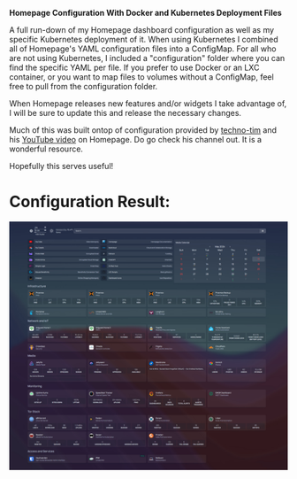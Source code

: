 **Homepage Configuration With Docker and Kubernetes Deployment Files**

A full run-down of my Homepage dashboard configuration as well as my specific Kubernetes deployment of it.
When using Kubernetes I combined all of Homepage's YAML configuration files into a ConfigMap.
For all who are not using Kubernetes, I included a "configuration" folder where you can find the specific YAML per file. If you prefer to use Docker or an LXC container, or you want to map files to volumes without a ConfigMap, feel free to pull from the configuration folder.

When Homepage releases new features and/or widgets I take advantage of, I will be sure to update this and release the necessary changes.

Much of this was built ontop of configuration provided by [techno-tim](https://github.com/techno-tim) and his [YouTube video](https://youtu.be/mC3tjysJ01E?si=O5Pk5-9jzgyePVJL) on Homepage. Do go check his channel out. It is a wonderful resource.

Hopefully this serves useful!

# Configuration Result:

![Homepage Dashboard](HomepageDash.jpg)


